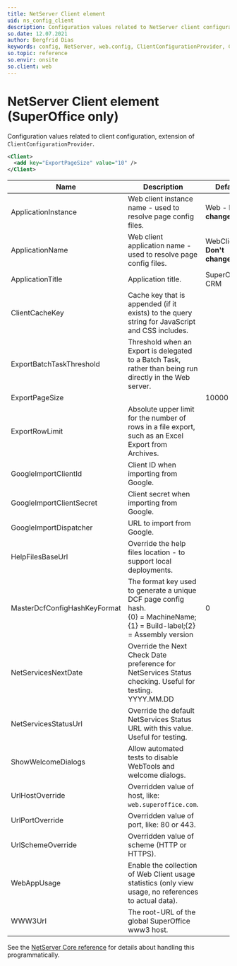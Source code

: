```yaml
---
title: NetServer Client element
uid: ns_config_client
description: Configuration values related to NetServer client configuration, extension of ClientConfigurationProvider.
so.date: 12.07.2021
author: Bergfrid Dias
keywords: config, NetServer, web.config, ClientConfigurationProvider, Client, ApplicationName, ApplicationInstance, HelpFilesBaseUrl, ExportPageSize, ApplicationTitle, WebAppUsage, ClientCacheKey, UrlSchemeOverride, UrlHostOverride, UrlPortOverride, GoogleImportDispatcher, GoogleImportClientId, GoogleImportClientSecret, MasterDcfConfigHashKeyFormat, NetServicesStatusUrl, NetServicesNextDate, ShowWelcomeDialogs, WWW3Url
so.topic: reference
so.envir: onsite
so.client: web
---
```


# NetServer Client element (SuperOffice only)

Configuration values related to client configuration, extension of `ClientConfigurationProvider`.

```XML
<Client>
  <add key="ExportPageSize" value="10" />
</Client>
```

| Name | Description | Default |
|---|---|---|
| ApplicationInstance | Web client instance name - used to resolve page config files. | Web - **Don't change!** |
| ApplicationName | Web client application name - used to resolve page config files. | WebClient - **Don't change!** |
| ApplicationTitle | Application title. | SuperOffice® CRM |
| ClientCacheKey | Cache key that is appended (if it exists) to the query string for JavaScript and CSS includes. | |
| ExportBatchTaskThreshold | Threshold when an Export is delegated to a Batch Task, rather than being run directly in the Web server. | |
| ExportPageSize | | 10000 |
| ExportRowLimit | Absolute upper limit for the number of rows in a file export, such as an Excel Export from Archives. | |
| GoogleImportClientId | Client ID when importing from Google. | |
| GoogleImportClientSecret | Client secret when importing from Google. | |
| GoogleImportDispatcher | URL to import from Google. | |
| HelpFilesBaseUrl | Override the help files location - to support local deployments. | |
| MasterDcfConfigHashKeyFormat | The format key used to generate a unique DCF page config hash.<br>{0} = MachineName; {1} = Build-label;{2} = Assembly version | 0 |
| NetServicesNextDate | Override the Next Check Date preference for NetServices Status checking. Useful for testing. YYYY.MM.DD | |
| NetServicesStatusUrl | Override the default NetServices Status URL with this value. Useful for testing. | |
| ShowWelcomeDialogs | Allow automated tests to disable WebTools and welcome dialogs. | |
| UrlHostOverride | Overridden value of host, like: `web.superoffice.com`. | |
| UrlPortOverride | Overridden value of port, like: 80 or 443. | |
| UrlSchemeOverride | Overridden value of scheme (HTTP or HTTPS). | |
| WebAppUsage | Enable the collection of Web Client usage statistics (only view usage, no references to actual data). | |
| WWW3Url | The root-URL of the global SuperOffice www3 host. | |

See the [NetServer Core reference][1] for details about handling this programmatically.

<!-- Referenced links -->
[1]: <xref:SuperOffice.Configuration.ConfigFile.Client>
